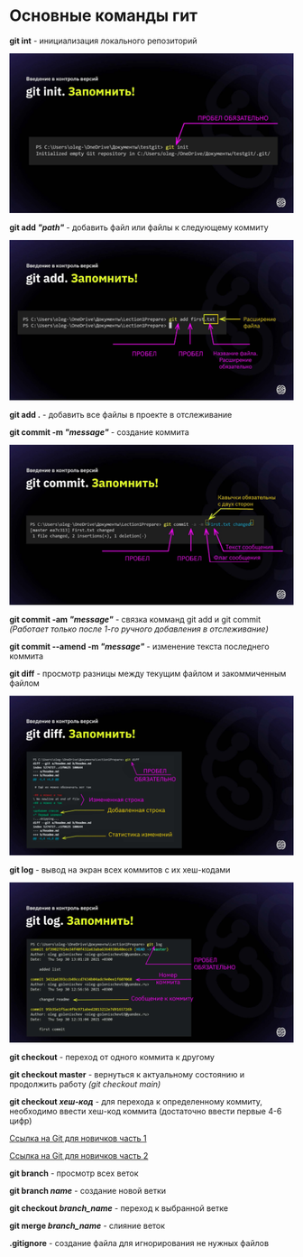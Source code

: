 # Основные команды гит

**git int** - инициализация локального репозиторий

![image](init.jpg) 

**git add _"path"_** - добавить файл или файлы к следующему коммиту 

![image](add.jpg)

**git add .** - добавить все файлы в проекте в отслеживание 

**git commit -m _"message"_** - создание коммита

![image](commit.jpg)

**git commit -am _"message"_** - связка комманд git add и git commit *(Работает только после 1-го ручного добавления в отслеживание)*

**git commit --amend -m _"message"_** - изменение текста последнего коммита

**git diff** - просмотр разницы между текущим файлом и закоммиченным файлом

![image](diff.jpg)

**git log** - вывод на экран всех коммитов с их хеш-кодами

![image](log.jpg)

**git checkout** - переход от одного коммита к другому

**git checkout master** - вернуться к актуальному состоянию и продолжить работу *(git checkout main)*

**git checkout _хеш-код_** - для перехода к определенному коммиту, необходимо ввести хеш-код коммита (достаточно ввести первые 4-6 цифр)

[Ссылка на Git для новичков часть 1](https://habr.com/ru/articles/541258/)

[Ссылка на Git для новичков часть 2](https://habr.com/ru/articles/542616/)

__git branch__ - просмотр всех веток 

**git branch _name_** - создание новой ветки 

**git checkout _branch_name_** - переход к выбранной ветке

**git merge _branch_name_** - слияние веток

**.gitignore** - создание файла для игнорирования не нужных файлов